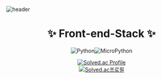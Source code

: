 ![header](https://capsule-render.vercel.app/api?type=waving&color=0:a82da8,100:da8f00&height=230&section=header&text=JinSeongKang&fontAlign=70&fontAlignY=40&fontSize=60&fontColor=ffffff&desc=Github%20Profile&descAlign=85&descAlignY=62)


<div align=center><h1> ✨ Front-end-Stack ✨ </h1></div>

<div align="center">
    <img alt="Python" src ="https://img.shields.io/badge/Python-3776AB.svg?&style=for-the-badge&logo=Python&logoColor=white"/><img alt="MicroPython"     src="https://img.shields.io/badge/MicroPython-2B2728.svg?&style=for-the-badge&logo=MicroPython&logoColor=white"/>

    
 
[![Solved.ac Profile](http://mazassumnida.wtf/api/generate_badge?boj=KangJinSeong)](https://solved.ac/KangJinSeong)<br/>
[![Solved.ac프로필](http://mazassumnida.wtf/api/mini/generate_badge?boj={KangJinSeong})](https://solved.ac/{KangJinSeong})

